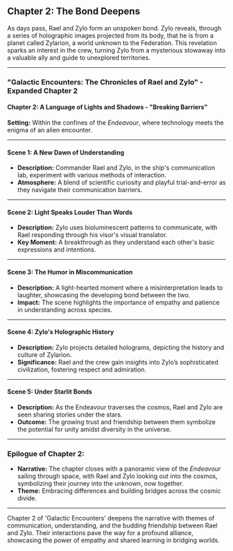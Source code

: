 ## Chapter 2: The Bond Deepens

As days pass, Rael and Zylo form an unspoken bond. Zylo reveals, through a series of holographic images projected from its body, that he is from a planet called Zylarion, a world unknown to the Federation. This revelation sparks an interest in the crew, turning Zylo from a mysterious stowaway into a valuable ally and guide to unexplored territories.

---
### "Galactic Encounters: The Chronicles of Rael and Zylo" - Expanded Chapter 2

#### **Chapter 2: A Language of Lights and Shadows - "Breaking Barriers"**

**Setting:** Within the confines of the *Endeavour*, where technology meets the enigma of an alien encounter.

---

#### **Scene 1: A New Dawn of Understanding**
- **Description:** Commander Rael and Zylo, in the ship's communication lab, experiment with various methods of interaction.
- **Atmosphere:** A blend of scientific curiosity and playful trial-and-error as they navigate their communication barriers.

---

#### **Scene 2: Light Speaks Louder Than Words**
- **Description:** Zylo uses bioluminescent patterns to communicate, with Rael responding through his visor's visual translator.
- **Key Moment:** A breakthrough as they understand each other's basic expressions and intentions.

---

#### **Scene 3: The Humor in Miscommunication**
- **Description:** A light-hearted moment where a misinterpretation leads to laughter, showcasing the developing bond between the two.
- **Impact:** The scene highlights the importance of empathy and patience in understanding across species.

---

#### **Scene 4: Zylo's Holographic History**
- **Description:** Zylo projects detailed holograms, depicting the history and culture of Zylarion.
- **Significance:** Rael and the crew gain insights into Zylo’s sophisticated civilization, fostering respect and admiration.

---

#### **Scene 5: Under Starlit Bonds**
- **Description:** As the Endeavour traverses the cosmos, Rael and Zylo are seen sharing stories under the stars.
- **Outcome:** The growing trust and friendship between them symbolize the potential for unity amidst diversity in the universe.

---

### **Epilogue of Chapter 2:**
- **Narrative:** The chapter closes with a panoramic view of the *Endeavour* sailing through space, with Rael and Zylo looking out into the cosmos, symbolizing their journey into the unknown, now together.
- **Theme:** Embracing differences and building bridges across the cosmic divide.

---

Chapter 2 of 'Galactic Encounters' deepens the narrative with themes of communication, understanding, and the budding friendship between Rael and Zylo. Their interactions pave the way for a profound alliance, showcasing the power of empathy and shared learning in bridging worlds.
